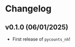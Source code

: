 # Changelog

<!--next-version-placeholder-->

## v0.1.0 (06/01/2025)

- First release of `pycounts_nh`!
